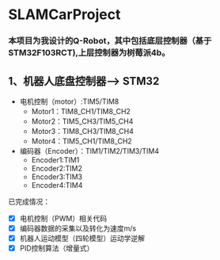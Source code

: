 # SLAMCarProject
### 本项目为我设计的Q-Robot，其中包括**底层控制器**（基于STM32F103RCT),上层控制器为**树莓派4b**。
## 1、机器人底盘控制器--> STM32
- 电机控制（motor）:TIM5/TIM8
  - Motor1：TIM8_CH1/TIM8_CH2
  - Motor2：TIM5_CH3/TIM5_CH4
  - Motor3：TIM8_CH3/TIM8_CH4
  - Motor4：TIM5_CH1/TIM8_CH2
- 编码器（Encoder）：TIM1/TIM2/TIM3/TIM4
  - Encoder1:TIM1
  - Encoder2:TIM2
  - Encoder3:TIM3
  - Encoder4:TIM4

已完成情况：
- [x]  电机控制（PWM）相关代码
- [x]  编码器数据的采集以及转化为速度m/s
- [x]  机器人运动模型（四轮模型）运动学逆解
- [x]  PID控制算法（增量式） 
